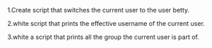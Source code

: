 1.Create script that switches the current user to the user betty.

2.white script that prints the effective username of the current user.

3.white a script that prints all the group the current user is part of.